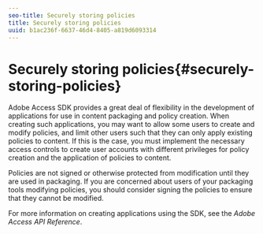 ```yaml
---
seo-title: Securely storing policies
title: Securely storing policies
uuid: b1ac236f-6637-46d4-8405-a819d6093314
---
```


# Securely storing policies{#securely-storing-policies}

Adobe Access SDK provides a great deal of flexibility in the development of applications for use in content packaging and policy creation. When creating such applications, you may want to allow some users to create and modify policies, and limit other users such that they can only apply existing policies to content. If this is the case, you must implement the necessary access controls to create user accounts with different privileges for policy creation and the application of policies to content.

Policies are not signed or otherwise protected from modification until they are used in packaging. If you are concerned about users of your packaging tools modifying policies, you should consider signing the policies to ensure that they cannot be modified.

For more information on creating applications using the SDK, see the *Adobe Access API Reference*. 
